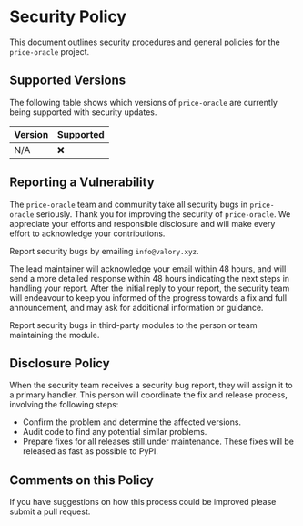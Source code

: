 # Security Policy

This document outlines security procedures and general policies for the `price-oracle` project.

## Supported Versions

The following table shows which versions of `price-oracle` are currently being supported with security updates.

| Version | Supported |
|---------|-----------|
| N/A     | :x:       |

## Reporting a Vulnerability

The `price-oracle` team and community take all security bugs in `price-oracle` seriously. Thank you for improving the security of `price-oracle`. We appreciate your efforts and responsible disclosure and will make every effort to acknowledge your contributions.

Report security bugs by emailing `info@valory.xyz`.

The lead maintainer will acknowledge your email within 48 hours, and will send a more detailed response within 48 hours indicating the next steps in handling your report. After the initial reply to your report, the security team will endeavour to keep you informed of the progress towards a fix and full announcement, and may ask for additional information or guidance.

Report security bugs in third-party modules to the person or team maintaining the module.

## Disclosure Policy

When the security team receives a security bug report, they will assign it to a primary handler. This person will coordinate the fix and release process, involving the following steps:

- Confirm the problem and determine the affected versions.
- Audit code to find any potential similar problems.
- Prepare fixes for all releases still under maintenance. These fixes will be released as fast as possible to PyPI.

## Comments on this Policy

If you have suggestions on how this process could be improved please submit a pull request.
